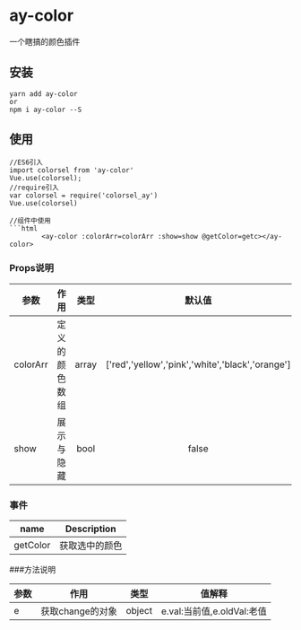 # ay-color
一个瞎搞的颜色插件

## 安装
```JS
yarn add ay-color
or
npm i ay-color --S
```

## 使用
```JS
//ES6引入
import colorsel from 'ay-color' 
Vue.use(colorsel);
//require引入
var colorsel = require('colorsel_ay')
Vue.use(colorsel)

//组件中使用
```html
        <ay-color :colorArr=colorArr :show=show @getColor=getc></ay-color>
```

### Props说明

|    参数    |    作用   |   类型   | 默认值 |
| -----------------  | ---------------- | :--------: | :----------: |
| colorArr        | 定义的颜色数组 | array  | ['red','yellow','pink','white','black','orange']|
| show       | 展示与隐藏 |bool|false|


### 事件

| name | Description   |  
| :--------:   | -----  |
|    getColor    |  获取选中的颜色


###方法说明

|    参数    |    作用   |   类型   | 值解释 |
| -----------------  | ---------------- | :--------: | :----------: |
| e        | 获取change的对象 | object  | e.val:当前值,e.oldVal:老值|


